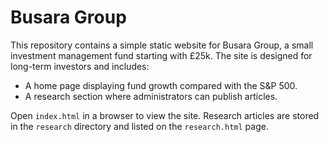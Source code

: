 # Busara Group

This repository contains a simple static website for Busara Group, a small investment management fund starting with £25k. The site is designed for long-term investors and includes:

- A home page displaying fund growth compared with the S&P 500.
- A research section where administrators can publish articles.

Open `index.html` in a browser to view the site. Research articles are stored in the `research` directory and listed on the `research.html` page.
